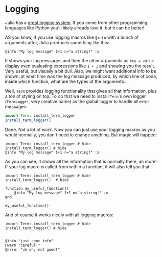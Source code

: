 # Logging

Julia has a [great logging system](https://docs.julialang.org/en/v1/stdlib/Logging/). If you come from other programming languages like Python you'll likely already love it, but it can be better!

AS you know, if you use logging macros like `@info` with a bunch of arguments after, Julia produces something like this:

```@example
@info "My log message" 1+1 n="a string!" :x
```

It shows your log messages and then the other arguments as `key = value` display even evaluating expressions like `1 + 1` and showing you the result. Very useful, but visually a bit dull. Also, we might want additional info to be shown: at what time was the log message produced, by which line of code, inside which function, what are the types of the arguments...

Well, `Term` provides logging functionality that gives all that information, plus a ton of styling on top. To do that we need to install `Term`'s own logger (`TermLogger`, very creative name) as the global logger to handle all error messages:

```Julia
import Term: install_term_logger
install_term_logger()
```

Done. Not a lot of work. Now you can just use your logging macros as you would normally, you don't need to change anything. But magic will happen:

```@example
import Term: install_term_logger # hide
install_term_logger() # hide
@info "My log message" 1+1 n="a string!" :x
```

As you can see, it shows all the information that is normally there, an more! 
If your log macro is called from within a function, it will also tell you that:
```@example
import Term: install_term_logger # hide
install_term_logger()  # hide

function my_useful_function()
    @info "My log message" 1+1 n="a string!" :x
end

my_useful_function()
```

And of course it works nicely with all logging macros:
```
import Term: install_term_logger # hide
install_term_logger() # hide


@info "just some info"
@warn "careful!"
@error "uh oh, not good!"
```